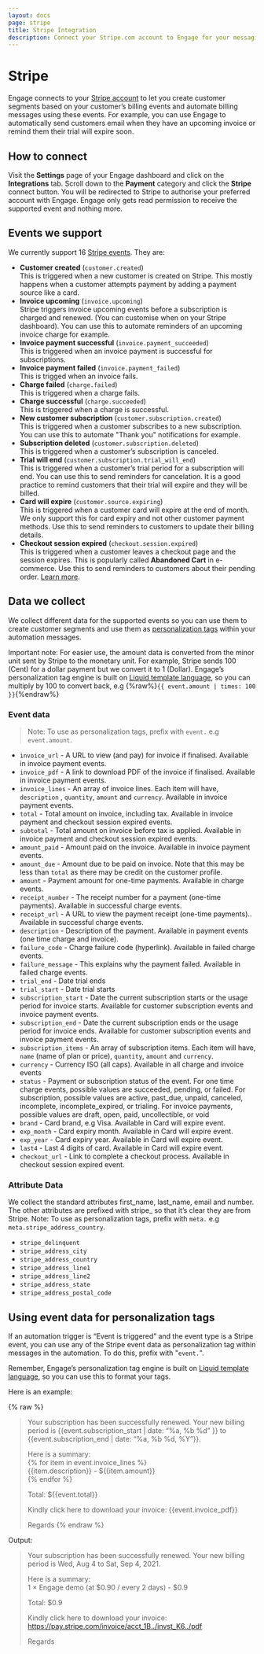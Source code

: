 ```yaml
---
layout: docs
page: stripe
title: Stripe Integration
description: Connect your Stripe.com account to Engage for your messaging campaigns and automation based on your customers' billing events.
---
```


# Stripe
Engage connects to your [Stripe account](https://stripe.com) to let you create customer segments based on your customer’s billing events and automate billing messages using these events. For example, you can use Engage to automatically send customers email when they have an upcoming invoice or remind them their trial will expire soon. 

## How to connect
Visit the **Settings** page of your Engage dashboard and click on the **Integrations** tab. Scroll down to the **Payment** category and click the **Stripe** connect button. You will be redirected to Stripe to authorise your preferred account with Engage. Engage only gets read permission to receive the supported event and nothing more.

## Events we support
We currently support 16 [Stripe events](https://stripe.com/docs/api/events/types). They are:
- **Customer created** (`customer.created`)   
This is triggered when a new customer is created on Stripe. This mostly happens when a customer attempts payment by adding a payment source like a card.
- **Invoice upcoming** (`invoice.upcoming`)   
Stripe triggers invoice upcoming events before a subscription is charged and renewed. (You can customise when on your Stripe dashboard). You can use this to automate reminders of an upcoming invoice charge for example.
- **Invoice payment successful** (`invoice.payment_succeeded`)   
This is triggered when an invoice payment is successful for subscriptions.
- **Invoice payment failed** (`invoice.payment_failed`)   
This is trigged when an invoice fails.
- **Charge failed** (`charge.failed`)   
This is triggered when a charge fails.
- **Charge successful** (`charge.succeeded`)   
This is triggered when a charge is successful.
- **New customer subscription** (`customer.subscription.created`)   
This is triggered when a customer subscribes to a new subscription. You can use this to automate "Thank you" notifications for example.
- **Subscription deleted** (`customer.subscription.deleted`)   
This is triggered when a customer’s subscription is canceled. 
- **Trial will end** (`customer.subscription.trial_will_end`)   
This is triggered when a customer’s trial period for a subscription will end. You can use this to send reminders for cancelation. It is a good practice to remind customers that their trial will expire and they will be billed.
- **Card will expire** (`customer.source.expiring`)   
This is triggered when a customer card will expire at the end of month. We only support this for card expiry and not other customer payment methods. Use this to send reminders to customers to update their billing details.
- **Checkout session expired** (`checkout.session.expired`)   
This is triggered when a customer leaves a checkout page and the session expires. This is popularly called **Abandoned Cart** in e-commerce. Use this to send reminders to customers about their pending order. [Learn more](https://stripe.com/docs/payments/checkout/abandoned-carts).

## Data we collect
We collect different data for the supported events so you can use them to create customer segments and use them as [personalization tags](/docs/guides/tags) within your automation messages. 

Important note: For easier use, the amount data is converted from the minor unit sent by Stripe to the monetary unit. For example, Stripe sends 100 (Cent) for a dollar payment but we convert it to 1 (Dollar). Engage’s personalization tag engine is built on [Liquid template language](https://shopify.github.io/liquid/), so you can multiply by 100 to convert back, e.g {%raw%}`{{ event.amount | times: 100 }}`{%endraw%}

### Event data

> Note: To use as personalization tags, prefix with `event.` e.g `event.amount`.

- `invoice_url` - A URL to view (and pay) for invoice if finalised. Available in invoice payment events.
- `invoice_pdf` - A link to download PDF of the invoice if finalised. Available in invoice payment events.
- `invoice_lines` - An array of invoice lines. Each item will have, `description` , `quantity`, `amount` and `currency`. Available in invoice payment events.
- `total` - Total amount on invoice, including tax. Available in invoice payment and checkout session expired events.
- `subtotal` - Total amount on invoice before tax is applied. Available in invoice payment and checkout session expired events.
- `amount_paid` - Amount paid on the invoice. Available in invoice payment events. 
- `amount_due` - Amount due to be paid on invoice. Note that this may be less than `total` as there may be credit on the customer profile. 
- `amount` - Payment amount for one-time payments. Available in charge events. 
- `receipt_number` - The receipt number for a payment (one-time payments). Available in successful charge events. 
- `receipt_url` - A URL to view the payment receipt (one-time payments).. Available in successful charge events. 
- `description` - Description of the payment. Available in payment events (one time charge and invoice). 
- `failure_code` - Charge failure code (hyperlink). Available in failed charge events. 
- `failure_message` - This explains why the payment failed. Available in failed charge events. 
- `trial_end` - Date trial ends
- `trial_start` - Date trial starts
- `subscription_start` - Date the current subscription starts or the usage period for invoice starts. Available for customer subscription events and invoice payment events.
- `subscription_end` - Date the current subscription ends or the usage period for invoice ends. Available for customer subscription events and invoice payment events.
- `subscription_items` - An array of subscription items. Each item will have, `name` (name of plan or price), `quantity`, `amount` and `currency`.
- `currency` - Currency ISO (all caps). Available in all charge and invoice events
- `status` - Payment or subscription status of the event. For one time charge events, possible values are succeeded, pending, or failed. For subscription, possible values are active, past_due, unpaid, canceled, incomplete, incomplete_expired, or trialing. For invoice payments, possible values are draft, open, paid, uncollectible, or void
- `brand` - Card brand, e.g Visa. Available in Card will expire event.
- `exp_month` - Card expiry month. Available in Card will expire event.
- `exp_year` - Card expiry year. Available in Card will expire event.
- `last4` - Last 4 digits of card. Available in Card will expire event.
- `checkout_url` - Link to complete a checkout process. Available in checkout session expired event.

### Attribute Data

We collect the standard attributes first_name, last_name, email and number. The other attributes are prefixed with stripe_ so that it’s clear they are from Stripe. 
Note: To use as personalization tags, prefix with `meta.` e.g `meta.stripe_address_country`.

- `stripe_delinquent` 
- `stripe_address_city`
- `stripe_address_country`
- `stripe_address_line1`
- `stripe_address_line2`
- `stripe_address_state`
- `stripe_address_postal_code`

## Using event data for personalization tags
If an automation trigger is “Event is triggered” and the event type is a Stripe event, you can use any of the Stripe event data as personalization tag within messages in the automation. To do this, prefix with "`event.`". 

Remember, Engage’s personalization tag engine is built on [Liquid template language](https://shopify.github.io/liquid/), so you can use this to format your tags. 

Here is an example:

{% raw %}
> Your subscription has been successfully renewed. Your new billing period is  {{event.subscription_start \| date: “%a, %b %d” }} to {{event.subscription_end \| date: “%a, %b %d, %Y”}}.
> 
> Here is a summary:   
> {% for item in event.invoice_lines %}  
> {{item.description}} - ${{item.amount}}  
> {% endfor %}  
> 
> Total: ${{event.total}}  
> 
> Kindly click here to download your invoice: {{event.invoice_pdf}}  
> 
> Regards
{% endraw %}

Output:

>Your subscription has been successfully renewed. Your new billing period is  Wed, Aug 4 to Sat, Sep 4, 2021.
>
> Here is a summary:   
> 1 × Engage demo (at $0.90 / every 2 days) - $0.9
>
> Total: $0.9
>
> Kindly click here to download your invoice: https://pay.stripe.com/invoice/acct_1B../invst_K6../pdf
>
> Regards

